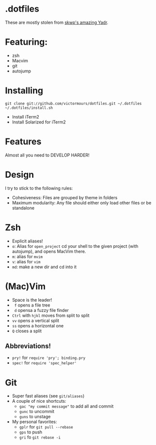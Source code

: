 .dotfiles
===

These are mostly stolen from [skwp's amazing Yadr](https://github.com/skwp/dotfiles).

Featuring:
=
- zsh
- Macvim
- git
- autojump

Installing
===
```
git clone git://github.com/victormours/dotfiles.git ~/.dotfiles
~/.dotfiles/install.sh
```
- Install iTerm2
- Install Solarized for iTerm2


Features
===
Almost all you need to DEVELOP HARDER!

Design
===
I try to stick to the following rules:
- Cohesiveness: Files are grouped by theme in folders
- Maximum modularity: Any file should either only load other files or be standalone

Zsh
===
- Explicit aliases!
- `o`: Alias for `open_project` cd your shell to the given project (with autojump), and opens MacVim there.
- `m`: alias for `mvim`
- `v`: alias for `vim`
- `md`: make a new dir and cd into it

(Mac)Vim
===
- Space is the leader!
- ` f` opens a file tree
- ` d` opensa a fuzzy file finder
- `Ctrl` with `hjkl` moves from split to split
- `vv` opens a vertical split
- `ss` opens a horizontal one
- `Q` closes a split

Abbreviations!
-
- `pry!` for `require 'pry'; binding.pry`
- `spec!` for `require 'spec_helper'`

Git
===
- Super fast aliases (see `git/aliases`)
- A couple of nice shortcuts:
  - `gac "my commit message"` to add all and commit
  - `gunc` to uncommit
  - `guns` to unstage
- My personal favorites:
  - `gplr` for `git pull --rebase`
  - `gps` to push
  - `gri` fo `git rebase -i`

